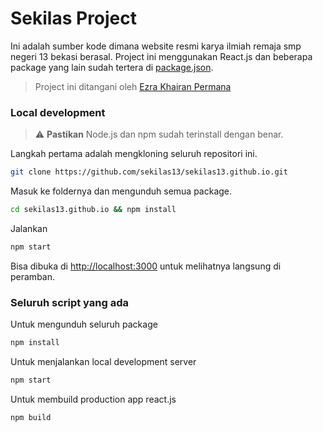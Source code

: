 # Sekilas Project

Ini adalah sumber kode dimana website resmi karya ilmiah remaja smp negeri 13 bekasi berasal. Project ini menggunakan React.js dan beberapa package yang lain sudah tertera di [package.json](package.json).

> Project ini ditangani oleh [Ezra Khairan Permana](https://github.com/reacto11mecha/)

### Local development

> :warning: **Pastikan** Node.js dan npm sudah terinstall dengan benar.

Langkah pertama adalah mengkloning seluruh repositori ini.

```sh
git clone https://github.com/sekilas13/sekilas13.github.io.git
```

Masuk ke foldernya dan mengunduh semua package.

```sh
cd sekilas13.github.io && npm install
```

Jalankan

```sh
npm start
```

Bisa dibuka di [http://localhost:3000](http://localhost:3000) untuk melihatnya langsung di peramban.

### Seluruh script yang ada

Untuk mengunduh seluruh package

```sh
npm install
```

Untuk menjalankan local development server

```sh
npm start
```

Untuk membuild production app react.js

```sh
npm build
```
